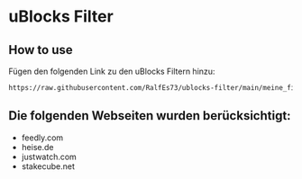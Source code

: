 # uBlocks Filter
## How to use
Fügen den folgenden Link zu den uBlocks Filtern hinzu:

```sh
https://raw.githubusercontent.com/RalfEs73/ublocks-filter/main/meine_filter.txt
```

## Die folgenden Webseiten wurden berücksichtigt:
* feedly.com
* heise.de
* justwatch.com
* stakecube.net

